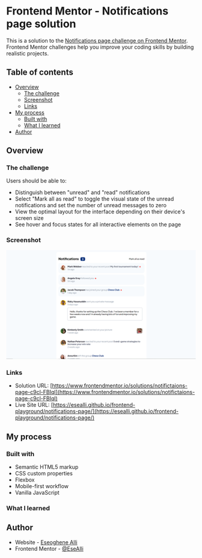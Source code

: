 # Frontend Mentor - Notifications page solution

This is a solution to the [Notifications page challenge on Frontend Mentor](https://www.frontendmentor.io/challenges/notifications-page-DqK5QAmKbC). Frontend Mentor challenges help you improve your coding skills by building realistic projects. 

## Table of contents

- [Overview](#overview)
  - [The challenge](#the-challenge)
  - [Screenshot](#screenshot)
  - [Links](#links)
- [My process](#my-process)
  - [Built with](#built-with)
  - [What I learned](#what-i-learned)
- [Author](#author)


## Overview

### The challenge

Users should be able to:

- Distinguish between "unread" and "read" notifications
- Select "Mark all as read" to toggle the visual state of the unread notifications and set the number of unread messages to zero
- View the optimal layout for the interface depending on their device's screen size
- See hover and focus states for all interactive elements on the page

### Screenshot

![](./screenshot.PNG)



### Links

- Solution URL: [https://www.frontendmentor.io/solutions/notifictaions-page-c9cl-FBIql](https://www.frontendmentor.io/solutions/notifictaions-page-c9cl-FBIql)
- Live Site URL: [https://esealli.github.io/frontend-playground/notifications-page/](https://esealli.github.io/frontend-playground/notifications-page/)

## My process

### Built with

- Semantic HTML5 markup
- CSS custom properties
- Flexbox
- Mobile-first workflow
- Vanilla JavaScript


### What I learned


## Author

- Website - [Eseoghene Alli](https://esealli.github.io/)
- Frontend Mentor - [@EseAlli](https://www.frontendmentor.io/profile/EseAlli)


